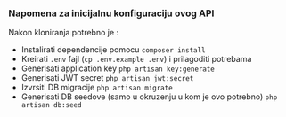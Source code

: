 ### Napomena za inicijalnu konfiguraciju ovog API

Nakon kloniranja potrebno je :

-   Instalirati dependencije pomocu `composer install`
-   Kreirati `.env` fajl (`cp .env.example .env`) i prilagoditi potrebama
-   Generisati application key `php artisan key:generate`
-   Generisati JWT secret `php artisan jwt:secret`
-   Izvrsiti DB migracije `php artisan migrate`
-   Generisati DB seedove (samo u okruzenju u kom je ovo potrebno) `php artisan db:seed`
